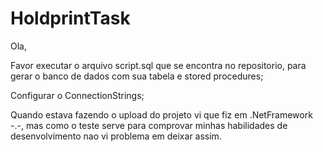 # HoldprintTask

Ola,

Favor executar o arquivo script.sql que se encontra no repositorio, para gerar o banco de dados com sua tabela e stored procedures;

Configurar o ConnectionStrings; 

Quando estava fazendo o upload do projeto vi que fiz em .NetFramework -.-, mas como o teste serve para comprovar minhas
habilidades de desenvolvimento nao vi problema em deixar assim.
